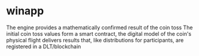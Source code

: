 # winapp
The engine provides a mathematically confirmed result of the coin toss
The initial coin toss values form a smart contract, the digital model of the coin's physical flight delivers results that, like distributions for participants, are registered in a DLT/blockchain
